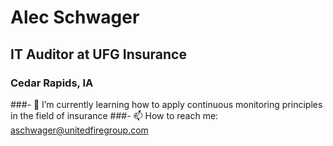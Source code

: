 # Alec Schwager
## IT Auditor at UFG Insurance
### Cedar Rapids, IA

###- 🌱 I’m currently learning how to apply continuous monitoring principles in the field of insurance
###- 📫 How to reach me: aschwager@unitedfiregroup.com
<!--
**AlecSchwager/AlecSchwager** is a ✨ _special_ ✨ repository because its `README.md` (this file) appears on your GitHub profile.

Here are some ideas to get you started:

- 🔭 I’m currently working on ...

-->
